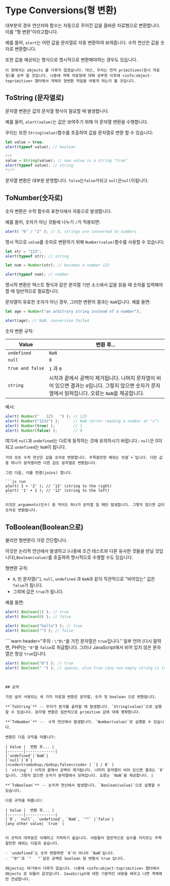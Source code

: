 # Type Conversions(형 변환)

대부분의 경우 연산자와 함수는 자동으로 주어진 값을 올바른 자료형으로 변환합니다. 이를 "형 변환"이라고합니다.

예를 들어, `alert`는 어떤 값을 문자열로 자동 변환하여 보여줍니다. 수학 연산은 값을 숫자로 변환합니다.

또한 값을 예상되는 형식으로 명시적으로 변환해야하는 경우도 있습니다.

```smart header="아직 objects(객체 자료형)에 대해 이야기하지 않습니다."
이 장에서는 objects 를 다루지 않겠습니다. 대신, 우리는 먼저 primitives(원시 자료형)를 공부 할 것입니다. 나중에 객체 자료형에 대해 공부한 이후에 <info:object-toprimitive> 챕터에서 객체의 형변환 작업을 어떻게 하는지 볼 것입니다.
```

## ToString (문자열로)

문자열 변환은 값의 문자열 형식이 필요할 때 발생합니다.

예를 들어, `alert(value)`는 값은 보여주기 위해 이 문자열 변환을 수행합니다.

우리는 또한 `String(value)`함수를 호출하여 값을 문자열로 변환 할 수 있습니다:

```js run
let value = true;
alert(typeof value); // boolean

*!*
value = String(value); // now value is a string "true"
alert(typeof value); // string
*/!*
```

문자열 변환은 대부분 분명합니다. `false`는``false``가되고 ``null``은``null``이됩니다.

## ToNumber(숫자로)

숫자 변환은 수학 함수와 표현식에서 자동으로 발생합니다.

예를 들어, 숫자가 아닌 것들에 나누기 `/`가 적용되면:

```js run
alert( "6" / "2" ); // 3, strings are converted to numbers
```

명시 적으로 `value`를 숫자로 변환하기 위해 `Number(value)`함수를 사용할 수 있습니다:

```js run
let str = "123";
alert(typeof str); // string

let num = Number(str); // becomes a number 123

alert(typeof num); // number
```

명시적 변환은 텍스트 형식과 같은 문자열 기반 소스에서 값을 읽을 때 숫자를 입력해야 할 때 일반적으로 필요합니다.

문자열이 유효한 숫자가 아닌 경우, 그러한 변환의 결과는 `NaN`입니다. 예를 들면:

```js run
let age = Number("an arbitrary string instead of a number");

alert(age); // NaN, conversion failed
```

숫자 변환 규칙:

| Value |  변환 후... |
|-------|-------------|
|`undefined`|`NaN`|
|`null`|`0`|
|<code>true&nbsp;and&nbsp;false</code> | `1` 과 `0` |
| `string` | 시작과 끝에서 공백이 제거됩니다. 나머지 문자열이 비어 있으면 결과는 `0`입니다. 그렇지 않으면 숫자가 문자열에서 읽혀집니다. 오류는 `NaN`을 제공합니다. |

예시:

```js run
alert( Number("   123   ") ); // 123
alert( Number("123z") );      // NaN (error reading a number at "z")
alert( Number(true) );        // 1
alert( Number(false) );       // 0
```

여기서 `null`과 `undefined`는 다르게 동작하는 것에 유의하시기 바랍니다.: `null`은 0이되고 `undefined`는 `NaN`이 됩니다.

````smart header="덧셈'+'은 문자열을 연결합니다."
거의 모든 수학 연산은 값을 숫자로 변환합니다. 주목할만한 예외는 덧셈`+`입니다. 더한 값 중 하나가 문자열이면 다른 값도 문자열로 변환됩니다.

그런 다음, 이를 연결(joins) 합니다.

```js run
alert( 1 + '2' ); // '12' (string to the right)
alert( '1' + 2 ); // '12' (string to the left)
```

이것은 arguments(인수) 중 적어도 하나가 문자열 일 때만 발생합니다. 그렇지 않으면 값이 숫자로 변환됩니다.
````

## ToBoolean(Boolean으로)

불리언 형변환이 가장 간단합니다.

이것은 논리적 연산에서 발생하고 (나중에 조건 테스트와 다른 유사한 것들을 만날 것입니다),`Boolean(value)`를 호출하여 명시적으로 수행할 수도 있습니다.

형변환 규칙:

- `0`, 빈 문자열(''), `null`, `undefined` 과 `NaN`과 같이 직관적으로 "비어있는" 값은 `false`가 됩니다.
- 그외에 값은 `true`가 됩니다.

예를 들면:

```js run
alert( Boolean(1) ); // true
alert( Boolean(0) ); // false

alert( Boolean("hello") ); // true
alert( Boolean("") ); // false
```

````warn header="주의 : `\"0\"`을 가진 문자열은 `true`입니다."
일부 언어 (다시 말하면, PHP)는 `"0"`을 `false`로 취급합니다. 그러나 JavaScript에서 비어 있지 않은 문자열은 항상 `true`입니다.

```js run
alert( Boolean("0") ); // true
alert( Boolean(" ") ); // spaces, also true (any non-empty string is true)
```
````


## 요약

가장 널리 사용되는 세 가지 자료형 변환은 문자열, 숫자 및 boolean 으로 변환됩니다.

**`ToString`** -- 우리가 뭔가를 출력할 때 발생합니다. `String(value)`으로 실행할 수 있습니다. 문자열 변환은 일반적으로 primitive 값에 대해 명확합니다.

**`ToNumber`** --  수학 연산에서 발생합니다. `Number(value)`로 실행할 수 있습니다.

변환은 다음 규칙을 따릅니다:

| Value |  변환 후... |
|-------|-------------|
|`undefined`|`NaN`|
|`null`|`0`|
|<code>true&nbsp;/&nbsp;false</code> | `1 / 0` |
| `string` | 시작과 끝에서 공백이 제거됩니다. 나머지 문자열이 비어 있으면 결과는 `0`입니다. 그렇지 않으면 숫자가 문자열에서 읽혀집니다. 오류는 `NaN`을 제공합니다. |

**`ToBoolean`** -- 논리적 연산에서 발생합니다. `Boolean(value)`으로 실행할 수 있습니다.

다음 규칙을 따릅니다:

| Value |  변환 후... |
|-------|-------------|
|`0`, `null`, `undefined`, `NaN`, `""` |`false`|
|any other value| `true` |


이 규칙의 대부분은 이해하고 기억하기 쉽습니다. 사람들이 일반적으로 실수를 저지르는 주목할만한 예외는 다음과 같습니다.

- `undefined`는 숫자 변환하면 `0`이 아니라 `NaN`입니다.
- `"0"`과 `"   "`같은 공백은 boolean 형 변환시 true 입니다.

Objects는 여기에서 다루지 않습니다. 나중에 <info:object-toprimitive> 챕터에서 Objects 로 되돌아 갈것입니다. JavaScript에 대한 기본적인 내용을 배우고 나면 객체에만 전념합니다.
